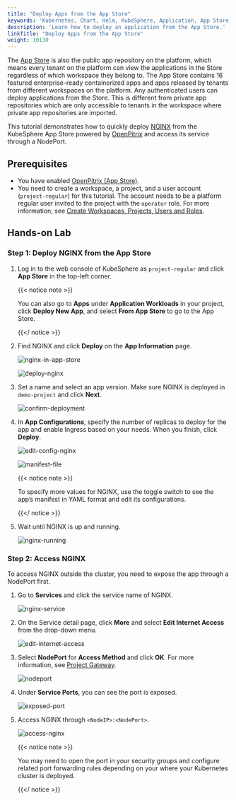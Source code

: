 ```yaml
---
title: "Deploy Apps from the App Store"
keywords: 'Kubernetes, Chart, Helm, KubeSphere, Application, App Store'
description: 'Learn how to deploy an application from the App Store.'
linkTitle: "Deploy Apps from the App Store"
weight: 10130
---
```


The [App Store](../../../application-store/) is also the public app repository on the platform, which means every tenant on the platform can view the applications in the Store regardless of which workspace they belong to. The App Store contains 16 featured enterprise-ready containerized apps and apps released by tenants from different workspaces on the platform. Any authenticated users can deploy applications from the Store. This is different from private app repositories which are only accessible to tenants in the workspace where private app repositories are imported.

This tutorial demonstrates how to quickly deploy [NGINX](https://www.nginx.com/) from the KubeSphere App Store powered by [OpenPitrix](https://github.com/openpitrix/openpitrix) and access its service through a NodePort.

## Prerequisites

- You have enabled [OpenPitrix (App Store)](../../../pluggable-components/app-store/).
- You need to create a workspace, a project, and a user account (`project-regular`) for this tutorial. The account needs to be a platform regular user invited to the project with the `operator` role. For more information, see [Create Workspaces, Projects, Users and Roles](../../../quick-start/create-workspace-and-project/).

## Hands-on Lab

### Step 1: Deploy NGINX from the App Store

1. Log in to the web console of KubeSphere as `project-regular` and click **App Store** in the top-left corner.

   {{< notice note >}}

   You can also go to **Apps** under **Application Workloads** in your project, click **Deploy New App**, and select **From App Store** to go to the App Store.

   {{</ notice >}} 

2. Find NGINX and click **Deploy** on the **App Information** page.

   ![nginx-in-app-store](/images/docs/project-user-guide/applications/deploy-apps-from-app-store/nginx-in-app-store.png)

   ![deploy-nginx](/images/docs/project-user-guide/applications/deploy-apps-from-app-store/deploy-nginx.png)

3. Set a name and select an app version. Make sure NGINX is deployed in `demo-project` and click **Next**.

   ![confirm-deployment](/images/docs/project-user-guide/applications/deploy-apps-from-app-store/confirm-deployment.png)

4. In **App Configurations**, specify the number of replicas to deploy for the app and enable Ingress based on your needs. When you finish, click **Deploy**.

   ![edit-config-nginx](/images/docs/project-user-guide/applications/deploy-apps-from-app-store/edit-config-nginx.png)

   ![manifest-file](/images/docs/project-user-guide/applications/deploy-apps-from-app-store/manifest-file.png)

   {{< notice note >}}

   To specify more values for NGINX, use the toggle switch to see the app’s manifest in YAML format and edit its configurations. 

   {{</ notice >}}

5. Wait until NGINX is up and running.

   ![nginx-running](/images/docs/project-user-guide/applications/deploy-apps-from-app-store/nginx-running.png)

### Step 2: Access NGINX

To access NGINX outside the cluster, you need to expose the app through a NodePort first.

1. Go to **Services** and click the service name of NGINX.

   ![nginx-service](/images/docs/project-user-guide/applications/deploy-apps-from-app-store/nginx-service.png)

2. On the Service detail page, click **More** and select **Edit Internet Access** from the drop-down menu.

   ![edit-internet-access](/images/docs/project-user-guide/applications/deploy-apps-from-app-store/edit-internet-access.png)

3. Select **NodePort** for **Access Method** and click **OK**. For more information, see [Project Gateway](../../../project-administration/project-gateway/).

   ![nodeport](/images/docs/project-user-guide/applications/deploy-apps-from-app-store/nodeport.png)

4. Under **Service Ports**, you can see the port is exposed.

   ![exposed-port](/images/docs/project-user-guide/applications/deploy-apps-from-app-store/exposed-port.png)

5. Access NGINX through `<NodeIP>:<NodePort>`.

   ![access-nginx](/images/docs/project-user-guide/applications/deploy-apps-from-app-store/access-nginx.png)

   {{< notice note >}}

   You may need to open the port in your security groups and configure related port forwarding rules depending on your where your Kubernetes cluster is deployed.

   {{</ notice >}} 